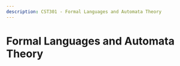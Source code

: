 ```yaml
---
description: CST301 - Formal Languages and Automata Theory
---
```


# Formal Languages and Automata Theory

